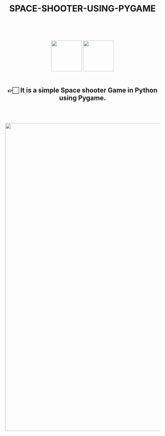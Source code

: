 



<div  margintop="100px" align="center"  >

# SPACE-SHOOTER-USING-PYGAME

<br>
<br>
<br>
<br>
<img width="100" src="https://upload.wikimedia.org/wikipedia/commons/thumb/0/0a/Python.svg/768px-Python.svg.png"> <img  width="100" src="https://camo.githubusercontent.com/1971c0a4f776fb5351c765c37e59630c83cabd52/68747470733a2f2f7777772e707967616d652e6f72672f696d616765732f6c6f676f2e706e67">
<br>
<br>


## 👉🏻 It is a simple Space shooter Game in Python using Pygame.
<br>
<br>
<br>


<img width="1000"  src="https://media.giphy.com/media/GHmJTbnHvX4VZgbz5W/giphy.gif">




</div>
